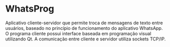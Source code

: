 # WhatsProg
Aplicativo cliente-servidor que permite troca de mensagens de texto entre usuários, baseado no princípio de funcionamento do aplicativo WhatsApp. O programa cliente possui interface baseada em programação visual utilizando Qt. A comunicação entre cliente e servidor utiliza sockets TCP/IP. 
